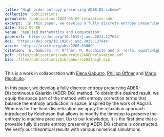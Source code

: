```yaml
---
title: "High order entropy preserving ADER-DG scheme"
collection: publications
permalink: /publication/2022-06-09-relaxation-ader
excerpt: 'In this paper, we develop a fully discrete entropy preserving ADER-Discontinuous Galerkin (ADER-DG) method. To obtain this desired result, we equip the space part of the method with entropy correction terms that balance the entropy production in space, inspired by the work of Abgrall. Whereas for the time-discretization we apply the relaxation approach introduced by Ketcheson that allows to modify the timestep to preserve the entropy to machine precision. Up to our knowledge, it is the first time that a provable fully discrete entropy preserving ADER-DG scheme is constructed. We verify our theoretical results with various numerical simulations.'
date: 2022-06-09
venue: 'Applied Mathematics and Computation'
paperurl: 'https://doi.org/10.1016/j.amc.2022.127644'
doi: 'https://doi.org/10.1016/j.amc.2022.127644'
arxiv: 'https://arxiv.org/abs/2206.03889'
citation: 'E. Gaburro, P. Öffner, M. Ricchiuto and D. Torlo. &quot;High order entropy preserving ADER-DG scheme.&quot; <i>Applied Mathematics and Computation</i>, 440:127644, 2023. doi:10.1016/j.amc.2022.127644.'
pdf: /files/publications/Gaburro2022ADERrelaxation.pdf
bib: /files/publications/bib/gaburro2022high.bib
---
```

This is a work in collaboration with [Elena Gaburro](http://elenagaburro.it/), [Philipp Öffner](https://philippoeffner.de/) and [Mario Ricchiuto](https://team.inria.fr/cardamom/marioricchiuto/).

In this paper, we develop a fully discrete entropy preserving ADER-Discontinuous Galerkin (ADER-DG) method. To obtain this desired result, we equip the space part of the method with entropy correction terms that balance the entropy production in space, inspired by the work of Abgrall. Whereas for the time-discretization we apply the relaxation approach introduced by Ketcheson that allows to modify the timestep to preserve the entropy to machine precision. Up to our knowledge, it is the first time that a provable fully discrete entropy preserving ADER-DG scheme is constructed. We verify our theoretical results with various numerical simulations.
